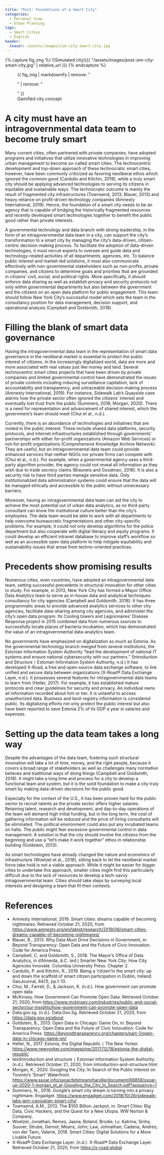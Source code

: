 ```yaml
---
title: "Post: Foundations of a Smart City"
categories:
  - Personal View
  - Urban Planning
tags:
  - Smart Cities
  - English
header:
  teaser: /assets/images/sim-city-smart-city.jpg
---
```

{% capture fig_img %}
![Simulated city]({{ "/assets/images/post-sim-city-smart-city.jpg" | relative_url }})
{% endcapture %}

<figure>
  {{ fig_img | markdownify | remove: "<p>" | remove: "</p>" }}
  <figcaption>Gamified city concept</figcaption>
</figure>

# A city must have an intragovernmental data team to become truly smart
Many current cities, often partnered with private companies, have adopted programs and initiatives that utilize innovative technologies in improving urban management to become so-called smart cities. The technocentric development and top-down approach of these technocratic smart cities, however, have been commonly criticized as favoring neoliberal ethos which ignored the common good (Cardullo and Kitchin, 2019), while a truly smart city should be applying advanced technologies to serving its citizens in equitable and sustainable ways. The technocratic outcome is mainly the result of fragmented city infrastructures (Townsend, 2013; Blauer, 2013) and heavy reliance on profit-driven technology companies (Amnesty International, 2019). Hence, the foundation of a smart city needs to be an agency that is capable of bridging the historically fragmented resources and recently developed smart technologies together to benefit the public good rather than private interests.

A governmental technology and data branch with strong leadership, in the form of an intragovernmental data team in a city, can support the city’s transformation to a smart city by managing the city’s data-driven, citizen-centric decision-making process. To facilitate the adoption of data-driven technologies, it must recruit experts to oversee and guide data and technology-related activities of all departments, agencies, etc. To balance public interest and market-led solutions, it must also communicate effectively with non-governmental stakeholders such as non-profits, private companies, and citizens to determine goals and priorities that are grounded in citizens’ civil, social, and political rights. More specifically, it should enforce data sharing as well as establish privacy and security protocols not only within governmental departments but also between the government and the citizens on an open data platform for public engagement. This team should follow New York City’s successful model which sets the team in the consultancy position for data management, decision support, and operational analysis (Campbell and Goldsmith, 2018).

# Filling the blank of smart data governance
Having the intragovernmental data team in the representation of smart data governance in the neoliberal market is essential to protect the public interest of citizens. In the increasingly digitalized world, data are more and more associated with real values just like money and land. Several technocentric smart cities projects that have been driven by private companies and limited governmental control have demonstrated the issues of private controls including inducing surveillance capitalism, lack of accountability and transparency, and untraceable decision-making process (Amnesty International, 2019). For instance, Sidewalk Lab’s Quayside case alarms how the private sector often ignored the citizens’ interest and eventually lost trust from the public (Summers, 2018; Morgan, 2020). There is a need for representation and advancement of shared interest, which the government’s team should meet (Chui et al., n.d.).

Currently, there is an abundance of technologies and initiatives that are rooted in the public interest. These include shared data platforms, security protocols, and internet infrastructures established through governments’ partnerships with either for-profit organizations (Amazon Web Services) or not-for-profit organizations (Comprehensive Knowledge Archive Network). They are useful, but an intragovernmental data team could provide enhanced services that neither NGOs nor private firms can compete with (Chui et al., n.d.). For example, when a governmental agency uses a third-party algorithm provider, the agency could not reveal all information as they wish due to trade secrecy claims (Brauneis and Goodman, 2018). It is also a security risk to have third parties manage sensitive data. Only institutionalized data administration systems could ensure that the data will be managed ethically and accessible to the public without unnecessary barriers.

Moreover, having an intragovernmental data team can aid the city to achieve the most potential out of urban data analytics, as no third-party consultant can know the institutional culture better than the city’s employees. The data team would be able to work with all departments to help overcome bureaucratic fragmentations and other city-specific problems. For example, it could not only develop algorithms for the police department but also cooperate with digital literacy and equity programs. It could develop an efficient intranet database to improve staff’s workflow so well as an accessible open data platform to help mitigate equitability and sustainability issues that arose from techno-oriented practices.

# Precedents show promising results
Numerous cities, even countries, have adopted an intragovernmental data team, setting successful precedents in structural innovation for other cities to study. For example, in 2013, New York City has formed a Mayor Office Data Analytics team to serve as in-house data and analytical techniques consultancy for city agencies (Campbell and Goldsmith, 2018). It has three programmatic areas to provide advanced analytics services to other city agencies, facilitate data-sharing among city agencies, and administer the city’s open data program. Its Cooling towers and Legionnaires’ Disease Response project in 2015 combined data from numerous sources to successfully locate places of bacteria incubation, which has demonstrated the value of an intragovernmental data-analytics team.

No governments have emphasized on digitalization as much as Estonia. As the governmental technology branch merged from several institutions, the Estonian Information System Authority “lead the development of national IT systems and ensure national cybersecurity with our partners.” (Introduction and Structure `|` Estonian Information System Authority, n.d.) It has developed X-Road, a free and open-source data exchange software, to link unified and secure data between organizations (X-Road® Data Exchange Layer, n.d.). It possesses several features for intragovernmental data teams to learn from (Heller, 2017). For example, it has established mature protocols and clear guidelines for security and privacy. An individual owns all information recorded about him or her. It is unlawful to access unauthorized data. Business and land-registry information is considered public. Its digitalizing efforts not only protect the public interest but also have been reported to save Estonia 2% of its GDP a year in salaries and expenses.

# Setting up the data team takes a long way
Despite the advantages of the data team, fostering such structural innovation will take a lot of time, money, and the right people, because it covers a broad range of stakeholders as well as challenges many normative believes and traditional ways of doing things (Campbell and Goldsmith, 2018). It might take a long time and process for a city to develop a functional team and system, but it is the solid foundation to make a city truly smart by making data-driven decisions for the public good. 

Especially for the context of the U.S., it has been proven hard for the public sector to recruit talents as the private sector offers higher salaries. Retaining talent, research and development, and day-to-day operations of the team will demand high initial funding, but in the long term, the cost of gathering information will be reduced and the price of hiring consultants will be eliminated. The political environment could also put any incubated teams on halts. The public might fear excessive governmental control in data management. A solution is that the city should involve the citizens from the beginning and use a “let’s make it work together” ethos in relationship building (Goldstein, 2013).

As smart technologies have already changed the nature and economics of infrastructure (Woetzel et al., 2018), sitting back to let the neoliberal market force take hold is not a viable approach. While it might be easier for bigger cities to undertake this approach, smaller cities might find this particularly difficult due to the lack of resources to develop a tech-savvy intragovernmental team. Cities should take steps by surveying local interests and designing a team that fit their contexts.
 
# References
+ Amnesty International, 2019. Smart cities: dreams capable of becoming nightmares. Retrieved October 21, 2020, from https://www.amnesty.org/en/latest/research/2019/06/smart-cities-dreams-capable-of-becoming-nightmares/
+ Blauer, B., 2013. Why Data Must Drive Decisions in Government, in: Beyond Transparency: Open Data and the Future of Civic Innovation. Code for America Press. 
+ Campbell, C. and Goldsmith, S., 2018. The Mayor’s Office of Data Analytics, in d’Almeida, A.C. (ed.) Smarter New York City: How City Agencies Innovate. Columbia University Press. Chapter 2.
+ Cardullo, P. and Kitchin, R., 2019. Being a ‘citizen’in the smart city: up and down the scaffold of smart citizen participation in Dublin, Ireland. GeoJournal, 84(1), pp.1-13.
+ Chui, M., Farrell, D., & Jackson, K. (n.d.). How government can promote open data
+ McKinsey. How Government Can Promote Open Data. Retrieved October 21, 2020, from https://www.mckinsey.com/industries/public-and-social-sector/our-insights/how-government-can-promote-open-data
+ Data.gov.sg. (n.d.). Data.Gov.Sg. Retrieved October 21, 2020, from https://data.gov.sg/about
+ Goldstein, B., 2013. Open Data in Chicago: Game On, in: Beyond Transparency: Open Data and the Future of Civic Innovation. Code for America Press. https://beyondtransparency.org/chapters/part-1/open-data-in-chicago-game-on/
+ Heller, N., 2017. Estonia, the Digital Republic `|` The New Yorker.  https://www.newyorker.com/magazine/2017/12/18/estonia-the-digital-republic 
+ textIntroduction and structure `|` Estonian Information System Authority. (n.d.). Retrieved October 21, 2020, from introduction-and-structure.html
+ Morgan, K., 2020. Googling the City: In Search of the Public Interest on Toronto’s ‘Smart’ Waterfront. https://www.ssoar.info/ssoar/bitstream/handle/document/66859/ssoar-up-2020-1-morgan_et_al-Googling_the_City_In_Search.pdf?sequence=1
+ Summers, N., 2018. Google’s smart city dream is turning into a privacy nightmare. Engadget. https://www.engadget.com/2018/10/26/sidewalk-labs-ann-cavoukian-smart-city/ 
+ Townsend, A.M., 2013. The $100 Billion Jackpot, in: Smart Cities: Big Data, Civic Hackers, and the Quest for a New Utopia. WW Norton & Company.
+ Woetzel, Jonathan; Remes, Jaana; Boland, Brodie; Lv, Katrina; Sinha, Suuver; Strube, Gernot; Means, John; Law, Johnathan; Cadena, Andres; von der Tann, Valerie, 2018. Smart Cities: Digital Solutions for a More Livable Future.
+ X-Road® Data Exchange Layer. (n.d.). X-Road® Data Exchange Layer. Retrieved October 21, 2020, from https://x-road.global
